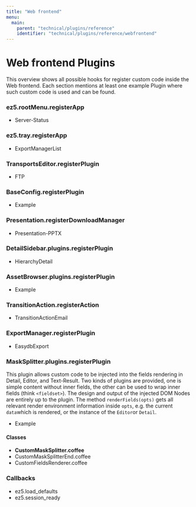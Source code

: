 ```yaml
---
title: "Web frontend"
menu:
  main:
    parent: "technical/plugins/reference"
    identifier: "technical/plugins/reference/webfrontend"
---
```


# Web frontend Plugins

This overview shows all possible hooks for register custom code inside the Web frontend. Each section mentions at least one example Plugin where such custom code is used and can be found.

### ez5.rootMenu.registerApp

* Server-Status

### ez5.tray.registerApp

* ExportManagerList

### TransportsEditor.registerPlugin

* FTP

### BaseConfig.registerPlugin

* Example

### Presentation.registerDownloadManager

* Presentation-PPTX

### DetailSidebar.plugins.registerPlugin

* HierarchyDetail

### AssetBrowser.plugins.registerPlugin

* Example

### TransitionAction.registerAction

* TransitionActionEmail

### ExportManager.registerPlugin

* EasydbExport

### MaskSplitter.plugins.registerPlugin

This plugin allows custom code to be injected into the fields rendering in Detail, Editor, and Text-Result. Two kinds of plugins are provided, one is simple content without inner fields, the other can be used to wrap inner fields (think `<fieldset>`). The design and output of the injected DOM Nodes are entirely up to the plugin. The method `renderFields(opts)` gets all relevant render environment information inside `opts`, e.g. the current `data`which is rendered, or the instance of the `Editor`or `Detail`. 

- Example

#### Classes

* **CustomMaskSplitter.coffee**
* CustomMaskSplitterEnd.coffee
* CustomFieldsRenderer.coffee

### Callbacks

* ez5.load_defaults
* ez5.session_ready

